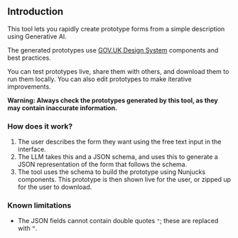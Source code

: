## Introduction  <!-- markdownlint-disable-line first-line-h1 -->

This tool lets you rapidly create prototype forms from a simple description using Generative AI.

The generated prototypes use [GOV.UK Design System](https://design-system.service.gov.uk/) components and best practices.

You can test prototypes live, share them with others, and download them to run them locally. You can also edit prototypes to make iterative improvements.

**Warning: Always check the prototypes generated by this tool, as they may contain inaccurate information.**

### How does it work?

1. The user describes the form they want using the free text input in the interface.
2. The LLM takes this and a JSON schema, and uses this to generate a JSON representation of the form that follows the schema.
3. The tool uses the schema to build the prototype using Nunjucks components. This prototype is then shown live for the user, or zipped up for the user to download.

### Known limitations

- The JSON fields cannot contain double quotes `"`; these are replaced with `“`.

